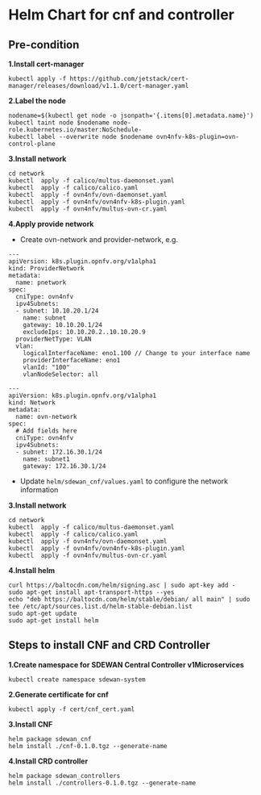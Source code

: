 # Helm Chart for cnf and controller

## Pre-condition
**1.Install cert-manager**
 
`kubectl apply -f https://github.com/jetstack/cert-manager/releases/download/v1.1.0/cert-manager.yaml`

**2.Label the node**

```
nodename=$(kubectl get node -o jsonpath='{.items[0].metadata.name}')
kubectl taint node $nodename node-role.kubernetes.io/master:NoSchedule-
kubectl label --overwrite node $nodename ovn4nfv-k8s-plugin=ovn-control-plane
```

**3.Install network**

```
cd network
kubectl  apply -f calico/multus-daemonset.yaml
kubectl  apply -f calico/calico.yaml
kubectl  apply -f ovn4nfv/ovn-daemonset.yaml
kubectl  apply -f ovn4nfv/ovn4nfv-k8s-plugin.yaml
kubectl  apply -f ovn4nfv/multus-ovn-cr.yaml 
```

**4.Apply provide network**

- Create ovn-network and provider-network, e.g.
```
---
apiVersion: k8s.plugin.opnfv.org/v1alpha1
kind: ProviderNetwork
metadata:
  name: pnetwork
spec:
  cniType: ovn4nfv
  ipv4Subnets:
  - subnet: 10.10.20.1/24
    name: subnet
    gateway: 10.10.20.1/24
    excludeIps: 10.10.20.2..10.10.20.9
  providerNetType: VLAN
  vlan:
    logicalInterfaceName: eno1.100 // Change to your interface name
    providerInterfaceName: eno1
    vlanId: "100"
    vlanNodeSelector: all

---
apiVersion: k8s.plugin.opnfv.org/v1alpha1
kind: Network
metadata:
  name: ovn-network
spec:
  # Add fields here
  cniType: ovn4nfv
  ipv4Subnets:
  - subnet: 172.16.30.1/24
    name: subnet1
    gateway: 172.16.30.1/24
```
- Update `helm/sdewan_cnf/values.yaml` to configure the network information

**3.Install network**

```
cd network
kubectl  apply -f calico/multus-daemonset.yaml
kubectl  apply -f calico/calico.yaml
kubectl  apply -f ovn4nfv/ovn-daemonset.yaml
kubectl  apply -f ovn4nfv/ovn4nfv-k8s-plugin.yaml
kubectl  apply -f ovn4nfv/multus-ovn-cr.yaml
```

**4.Install helm**

```
curl https://baltocdn.com/helm/signing.asc | sudo apt-key add -
sudo apt-get install apt-transport-https --yes
echo "deb https://baltocdn.com/helm/stable/debian/ all main" | sudo tee /etc/apt/sources.list.d/helm-stable-debian.list
sudo apt-get update
sudo apt-get install helm
```

## Steps to install CNF and CRD Controller
**1.Create namespace for SDEWAN Central Controller v1Microservices**

`kubectl create namespace sdewan-system`
 
**2.Generate certificate for cnf**

`kubectl apply -f cert/cnf_cert.yaml`
 
**3.Install CNF**

```
helm package sdewan_cnf
helm install ./cnf-0.1.0.tgz --generate-name
```

**4.Install CRD controller**

```
helm package sdewan_controllers
helm install ./controllers-0.1.0.tgz --generate-name
```

